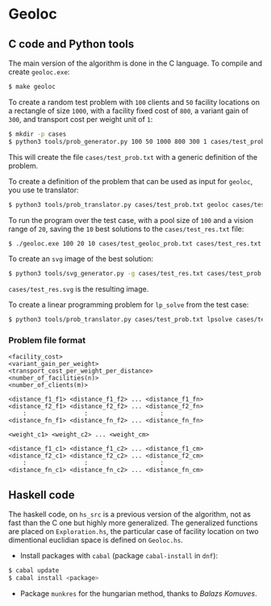 # Geoloc

## C code and Python tools

The main version of the algorithm is done in the C language. To compile and create `geoloc.exe`:

```bash
$ make geoloc
```

To create a random test problem with `100` clients and `50` facility locations on a rectangle of size `1000`, with a facility fixed cost of `800`, a variant gain of `300`, and transport cost per weight unit of `1`:

```bash
$ mkdir -p cases
$ python3 tools/prob_generator.py 100 50 1000 800 300 1 cases/test_prob.txt
```

This will create the file `cases/test_prob.txt` with a generic definition of the problem.

To create a definition of the problem that can be used as input for `geoloc`, you use te translator:

```bash
$ python3 tools/prob_translator.py cases/test_prob.txt geoloc cases/test_geoloc_prob.txt
```

To run the program over the test case, with a pool size of `100` and a vision range of `20`, saving the `10` best solutions to the `cases/test_res.txt` file:

```bash
$ ./geoloc.exe 100 20 10 cases/test_geoloc_prob.txt cases/test_res.txt
```

To create an `svg` image of the best solution:

```bash
$ python3 tools/svg_generator.py -g cases/test_res.txt cases/test_prob.txt cases/test_res.svg
```

`cases/test_res.svg` is the resulting image.

To create a linear programming problem for `lp_solve` from the test case:

```bash
$ python3 tools/prob_translator.py cases/test_prob.txt lpsolve cases/test_lp_prob.lp
```

### Problem file format

```
<facility_cost>
<variant_gain_per_weight>
<transport_cost_per_weight_per_distance>
<number_of_facilities(n)>
<number_of_clients(m)>

<distance_f1_f1> <distance_f1_f2> ... <distance_f1_fn>
<distance_f2_f1> <distance_f2_f2> ... <distance_f2_fn>
    :                :                    :
<distance_fn_f1> <distance_fn_f2> ... <distance_fn_fn>

<weight_c1> <weight_c2> ... <weight_cm>

<distance_f1_c1> <distance_f1_c2> ... <distance_f1_cm>
<distance_f2_c1> <distance_f2_c2> ... <distance_f2_cm>
    :                :                    :
<distance_fn_c1> <distance_fn_c2> ... <distance_fn_cm>
```

## Haskell code

The haskell code, on `hs_src` is a previous version of the algorithm, not as fast than the C one but highly more generalized. The generalized functions are placed on `Exploration.hs`, the particular case of facility location on two dimentional euclidian space is defined on `Geoloc.hs`.

* Install packages with `cabal` (package `cabal-install` in `dnf`):

```bash
$ cabal update
$ cabal install <package>
```

* Package `munkres` for the hungarian method, thanks to *Balazs Komuves*.
